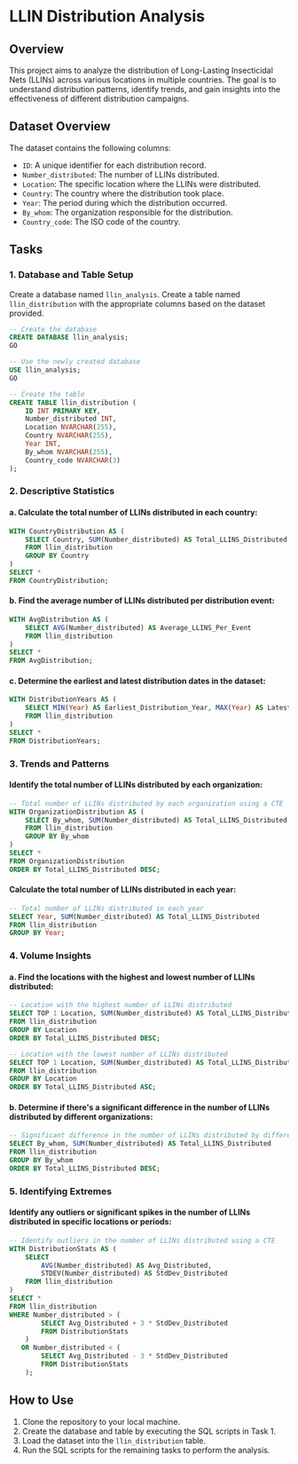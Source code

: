 # LLIN Distribution Analysis

## Overview

This project aims to analyze the distribution of Long-Lasting Insecticidal Nets (LLINs) across various locations in multiple countries. The goal is to understand distribution patterns, identify trends, and gain insights into the effectiveness of different distribution campaigns.

## Dataset Overview

The dataset contains the following columns:

- `ID`: A unique identifier for each distribution record.
- `Number_distributed`: The number of LLINs distributed.
- `Location`: The specific location where the LLINs were distributed.
- `Country`: The country where the distribution took place.
- `Year`: The period during which the distribution occurred.
- `By_whom`: The organization responsible for the distribution.
- `Country_code`: The ISO code of the country.

## Tasks

### 1. Database and Table Setup

Create a database named `llin_analysis`. Create a table named `llin_distribution` with the appropriate columns based on the dataset provided.

```sql
-- Create the database
CREATE DATABASE llin_analysis;
GO

-- Use the newly created database
USE llin_analysis;
GO

-- Create the table
CREATE TABLE llin_distribution (
    ID INT PRIMARY KEY,
    Number_distributed INT,
    Location NVARCHAR(255),
    Country NVARCHAR(255),
    Year INT,
    By_whom NVARCHAR(255),
    Country_code NVARCHAR(3)
);
```

### 2. Descriptive Statistics

#### a. Calculate the total number of LLINs distributed in each country:

```sql
WITH CountryDistribution AS (
    SELECT Country, SUM(Number_distributed) AS Total_LLINS_Distributed
    FROM llin_distribution
    GROUP BY Country
)
SELECT *
FROM CountryDistribution;
```

#### b. Find the average number of LLINs distributed per distribution event:

```sql
WITH AvgDistribution AS (
    SELECT AVG(Number_distributed) AS Average_LLINS_Per_Event
    FROM llin_distribution
)
SELECT *
FROM AvgDistribution;
```

#### c. Determine the earliest and latest distribution dates in the dataset:

```sql
WITH DistributionYears AS (
    SELECT MIN(Year) AS Earliest_Distribution_Year, MAX(Year) AS Latest_Distribution_Year
    FROM llin_distribution
)
SELECT *
FROM DistributionYears;
```

### 3. Trends and Patterns

#### Identify the total number of LLINs distributed by each organization:

```sql
-- Total number of LLINs distributed by each organization using a CTE
WITH OrganizationDistribution AS (
    SELECT By_whom, SUM(Number_distributed) AS Total_LLINS_Distributed
    FROM llin_distribution
    GROUP BY By_whom
)
SELECT *
FROM OrganizationDistribution
ORDER BY Total_LLINS_Distributed DESC;
```

#### Calculate the total number of LLINs distributed in each year:

```sql
-- Total number of LLINs distributed in each year
SELECT Year, SUM(Number_distributed) AS Total_LLINS_Distributed
FROM llin_distribution
GROUP BY Year;
```

### 4. Volume Insights

#### a. Find the locations with the highest and lowest number of LLINs distributed:

```sql
-- Location with the highest number of LLINs distributed
SELECT TOP 1 Location, SUM(Number_distributed) AS Total_LLINS_Distributed
FROM llin_distribution
GROUP BY Location
ORDER BY Total_LLINS_Distributed DESC;

-- Location with the lowest number of LLINs distributed
SELECT TOP 1 Location, SUM(Number_distributed) AS Total_LLINS_Distributed
FROM llin_distribution
GROUP BY Location
ORDER BY Total_LLINS_Distributed ASC;
```

#### b. Determine if there's a significant difference in the number of LLINs distributed by different organizations:

```sql
-- Significant difference in the number of LLINs distributed by different organizations
SELECT By_whom, SUM(Number_distributed) AS Total_LLINS_Distributed
FROM llin_distribution
GROUP BY By_whom
ORDER BY Total_LLINS_Distributed DESC;
```

### 5. Identifying Extremes

#### Identify any outliers or significant spikes in the number of LLINs distributed in specific locations or periods:

```sql
-- Identify outliers in the number of LLINs distributed using a CTE
WITH DistributionStats AS (
    SELECT 
        AVG(Number_distributed) AS Avg_Distributed,
        STDEV(Number_distributed) AS StdDev_Distributed
    FROM llin_distribution
)
SELECT *
FROM llin_distribution
WHERE Number_distributed > (
        SELECT Avg_Distributed + 3 * StdDev_Distributed 
        FROM DistributionStats
    )
   OR Number_distributed < (
        SELECT Avg_Distributed - 3 * StdDev_Distributed 
        FROM DistributionStats
    );
```

## How to Use

1. Clone the repository to your local machine.
2. Create the database and table by executing the SQL scripts in Task 1.
3. Load the dataset into the `llin_distribution` table.
4. Run the SQL scripts for the remaining tasks to perform the analysis.
